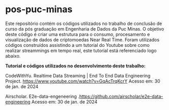 # pos-puc-minas
Este repositório contém os códigos utilizados no trabalho de conclusão de curso da pós graduação em Engenharia de Dados da Puc Minas.
O objetivo deste código é criar uma estrutura para o consumo, procesamento e visualização de dados de criptomoedas Near Real Time.
Foram utilizados códigos construídos assistindo a um tutorial do Youtube sobre como realizar streammings em tempo real, este tutorial está referenciado logo abaixo.

**Tutorial e códigos utilizados no desenvolvimento deste trabalho:**

CodeWithYu. Realtime Data Streaming | End To End Data Engineering Project. <https://www.youtube.com/watch?v=GqAcTrqKcrY> Acesso em: 30 de jan. de 2024

Airscholar. E2e-data-engeneering .<https://github.com/airscholar/e2e-data-engineering> Acesso em: 30 de jan. de 2024
